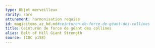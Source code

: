 ```yaml
---
type: Objet merveilleux
rarity: rare
attunement: harmonisation requise
id: magicitems_az_hd.md#ceinturon-de-force-de-géant-des-collines
title: Ceinturon de force de géant des collines
alias: Belt of Hill Giant Strength
source: (CDC p158)
---
```



